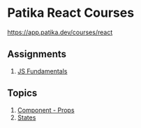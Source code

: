 # Patika React Courses

https://app.patika.dev/courses/react

## Assignments
1. [JS Fundamentals](./js-fundamentals-assignment/)

## Topics
1. [Component - Props](./components-props/)
2. [States](./states/)